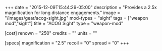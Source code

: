+++
date = "2015-12-09T15:44:29-05:00"
description = "Provides a 2.5x magnification for long distance engagements."
image = "/images/gear/acog-sight.jpg"
mod-types = "sight"
tags = ["weapon mod","sight"]
title = "ACOG Sight"
type = "weapon-mod"

[cost]
  renown = "250"
  credits = ""
  units = ""

[specs]
  magnification = "2.5"
  recoil = "0"
  spread = "0"
+++
